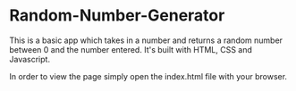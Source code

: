 # Random-Number-Generator
This is a basic app which takes in a number and returns a random number between 0 and the number entered. It's built with HTML, CSS and Javascript.

In order to view the page simply open the index.html file with your browser.
